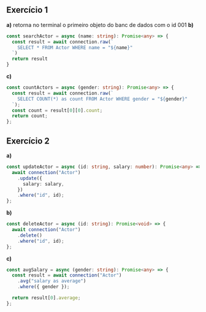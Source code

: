 ## Exercício 1
**a)** retorna no terminal o primeiro objeto do banc de dados com o id 001
**b)**
```typescript
const searchActor = async (name: string): Promise<any> => {
  const result = await connection.raw(`
    SELECT * FROM Actor WHERE name = "${name}"
  `)
  return result
}
```
**c)** 
```typescript
const countActors = async (gender: string): Promise<any> => {
  const result = await connection.raw(`
    SELECT COUNT(*) as count FROM Actor WHERE gender = "${gender}"
  `);
  const count = result[0][0].count;
  return count;
};
```

## Exercício 2 
**a)** 
```typescript
const updateActor = async (id: string, salary: number): Promise<any> => {
  await connection("Actor")
    .update({
      salary: salary,
    })
    .where("id", id);
};
```
**b)**
```typescript
const deleteActor = async (id: string): Promise<void> => {
  await connection("Actor")
    .delete()
    .where("id", id);
}; 
```
**c)** 
```typescript
const avgSalary = async (gender: string): Promise<any> => {
  const result = await connection("Actor")
    .avg("salary as average")
    .where({ gender });

  return result[0].average;
};
```
